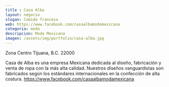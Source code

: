```yaml
---
title : Casa Alba
layout: negocio
slogan: Comida francesa
web: https://www.facebook.com/casaalbamodamexicana
categoria: moda
descripcion: Moda Mexicana
imagen: /assets/img/portfolio/casa-alba.jpg
---
```


Zona Centro
Tijuana, B.C. 22000


Casa de Alba es una empresa Mexicana dedicada al diseño, fabricación y venta de ropa con la más alta calidad. Nuestros diseños vanguardistas son fabricados según los estándares internacionales en la confección de alta costura.
https://www.facebook.com/casaalbamodamexicana